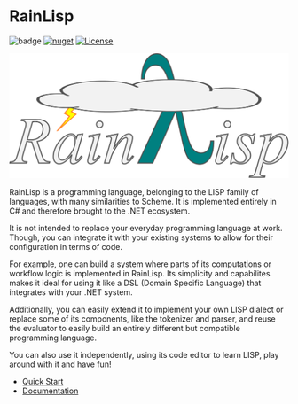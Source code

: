 # RainLisp
![badge](https://img.shields.io/endpoint?url=https://gist.githubusercontent.com/chr1st0scli/3ad6a6f6575320603cc8edf6171b42e8/raw/code-coverage.json)
[![nuget](https://img.shields.io/nuget/vpre/RainLisp?color=blue)](https://www.nuget.org/packages/RainLisp/)
[![License](https://img.shields.io/github/license/chr1st0scli/rainlisp)](LICENSE.txt)

![Cloudy RainLisp Logo](Artwork/RainLisp-Colored.svg)

RainLisp is a programming language, belonging to the LISP family of languages, with many similarities to Scheme. It is implemented entirely in C# and therefore brought to the .NET ecosystem.

It is not intended to replace your everyday programming language at work. Though, you can integrate it with your existing systems to allow for their configuration in terms of code.

For example, one can build a system where parts of its computations or workflow logic is implemented in RainLisp. Its simplicity and capabilites makes it ideal for using it like a DSL (Domain Specific Language) that integrates with your .NET system.

Additionally, you can easily extend it to implement your own LISP dialect or replace some of its components, like the tokenizer and parser, and reuse the evaluator to easily build an entirely different but compatible programming language.

You can also use it independently, using its code editor to learn LISP, play around with it and have fun!

- [Quick Start](RainLisp/Docs/quick-start.md)
- [Documentation](RainLisp/Docs/contents.md)
